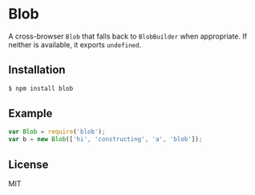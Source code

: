 # Blob

A cross-browser `Blob` that falls back to `BlobBuilder` when appropriate.
If neither is available, it exports `undefined`.

## Installation

```bash
$ npm install blob
```

## Example

```js
var Blob = require('blob');
var b = new Blob(['hi', 'constructing', 'a', 'blob']);
```

## License

MIT
